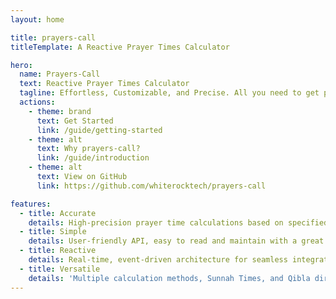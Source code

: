 ```yaml
---
layout: home

title: prayers-call
titleTemplate: A Reactive Prayer Times Calculator

hero:
  name: Prayers-Call
  text: Reactive Prayer Times Calculator
  tagline: Effortless, Customizable, and Precise. All you need to get prayer time calculations done right.
  actions:
    - theme: brand
      text: Get Started
      link: /guide/getting-started
    - theme: alt
      text: Why prayers-call?
      link: /guide/introduction
    - theme: alt
      text: View on GitHub
      link: https://github.com/whiterocktech/prayers-call

features:
  - title: Accurate
    details: High-precision prayer time calculations based on specified geographic coordinates.
  - title: Simple
    details: User-friendly API, easy to read and maintain with a great deal of customization options.
  - title: Reactive
    details: Real-time, event-driven architecture for seamless integration into reactive programming paradigms.
  - title: Versatile
    details: 'Multiple calculation methods, Sunnah Times, and Qibla direction, all in one package'
---
```

